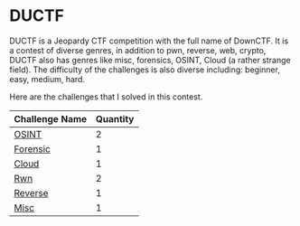 # DUCTF

DUCTF is a Jeopardy CTF competition with the full name of DownCTF. It is a contest of diverse genres, in addition to pwn, reverse, web, crypto, DUCTF also has genres like misc, 
forensics, OSINT, Cloud (a rather strange field). The difficulty of the challenges is also diverse including: beginner, easy, medium, hard.

Here are the challenges that I solved in this contest.

| Challenge Name | Quantity | 
|--------------|-------|
| [OSINT](https://github.com/wanki901/Writeups-CTF/tree/main/DUCCTF/OSINT) | 2 | 
| [Forensic](https://github.com/wanki901/Writeups-CTF/tree/main/DUCCTF/Forensics) | 1 |
| [Cloud](https://github.com/wanki901/Writeups-CTF/blob/main/DUCCTF/Cloud/Cloud.md) | 1 | 
| [Rwn](https://github.com/wanki901/Writeups-CTF/tree/main/DUCCTF/pwn/Pwn.md) | 2 |
| [Reverse](https://github.com/wanki901/Writeups-CTF/tree/main/DUCCTF/Reverse) | 1 |
| [Misc](https://github.com/wanki901/Writeups-CTF/tree/main/DUCCTF/Misc) | 1 |
